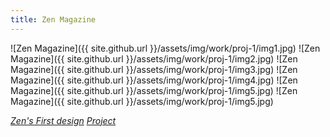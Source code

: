 ```yaml
---
title: Zen Magazine
---
```


![Zen Magazine]({{ site.github.url }}/assets/img/work/proj-1/img1.jpg)
![Zen Magazine]({{ site.github.url }}/assets/img/work/proj-1/img2.jpg)
![Zen Magazine]({{ site.github.url }}/assets/img/work/proj-1/img3.jpg)
![Zen Magazine]({{ site.github.url }}/assets/img/work/proj-1/img4.jpg)
![Zen Magazine]({{ site.github.url }}/assets/img/work/proj-1/img5.jpg)
![Zen Magazine]({{ site.github.url }}/assets/img/work/proj-1/img5.jpg)


*[Zen's First design](https://zen-developers.github.io/zendigital.github.io)*
*[Project](https://zenmagazine.co.za)*


